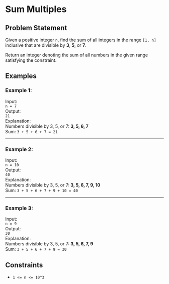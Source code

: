 # Sum Multiples

## Problem Statement

Given a positive integer `n`, find the sum of all integers in the range `[1, n]` inclusive that are divisible by **3**, **5**, or **7**.

Return an integer denoting the sum of all numbers in the given range satisfying the constraint.

## Examples

### Example 1:
Input:  
`n = 7`  
Output:  
`21`  
Explanation:  
Numbers divisible by 3, 5, or 7: **3, 5, 6, 7**  
Sum: `3 + 5 + 6 + 7 = 21`

---

### Example 2:
Input:  
`n = 10`  
Output:  
`40`  
Explanation:  
Numbers divisible by 3, 5, or 7: **3, 5, 6, 7, 9, 10**  
Sum: `3 + 5 + 6 + 7 + 9 + 10 = 40`

---

### Example 3:
Input:  
`n = 9`  
Output:  
`30`  
Explanation:  
Numbers divisible by 3, 5, or 7: **3, 5, 6, 7, 9**  
Sum: `3 + 5 + 6 + 7 + 9 = 30`

## Constraints

- `1 <= n <= 10^3`

